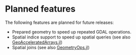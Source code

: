 # Planned features

The following features are planned for future releases:

- Prepared geometry to speed up repeated GDAL operations.
- Spatial indice support to speed up spatial queries (see also [GeoAcceleratedArrays.jl](https://github.com/evetion/GeoAcceleratedArrays.jl))
- Spatial joins (see also [GeometryOps.jl](https://github.com/JuliaGeo/GeometryOps.jl))
